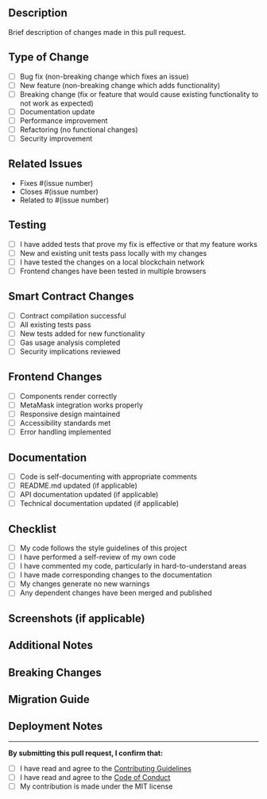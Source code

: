 <!-- 
Thank you for contributing to FROST-CHAIN! 
Please fill out this template to help us review your pull request.
-->

## Description
Brief description of changes made in this pull request.

## Type of Change
- [ ] Bug fix (non-breaking change which fixes an issue)
- [ ] New feature (non-breaking change which adds functionality)
- [ ] Breaking change (fix or feature that would cause existing functionality to not work as expected)
- [ ] Documentation update
- [ ] Performance improvement
- [ ] Refactoring (no functional changes)
- [ ] Security improvement

## Related Issues
- Fixes #(issue number)
- Closes #(issue number)
- Related to #(issue number)

## Testing
- [ ] I have added tests that prove my fix is effective or that my feature works
- [ ] New and existing unit tests pass locally with my changes
- [ ] I have tested the changes on a local blockchain network
- [ ] Frontend changes have been tested in multiple browsers

## Smart Contract Changes
- [ ] Contract compilation successful
- [ ] All existing tests pass
- [ ] New tests added for new functionality
- [ ] Gas usage analysis completed
- [ ] Security implications reviewed

## Frontend Changes
- [ ] Components render correctly
- [ ] MetaMask integration works properly
- [ ] Responsive design maintained
- [ ] Accessibility standards met
- [ ] Error handling implemented

## Documentation
- [ ] Code is self-documenting with appropriate comments
- [ ] README.md updated (if applicable)
- [ ] API documentation updated (if applicable)
- [ ] Technical documentation updated (if applicable)

## Checklist
- [ ] My code follows the style guidelines of this project
- [ ] I have performed a self-review of my own code
- [ ] I have commented my code, particularly in hard-to-understand areas
- [ ] I have made corresponding changes to the documentation
- [ ] My changes generate no new warnings
- [ ] Any dependent changes have been merged and published

## Screenshots (if applicable)
<!-- Add screenshots here to demonstrate UI changes -->

## Additional Notes
<!-- Any additional information that reviewers should know -->

## Breaking Changes
<!-- If this PR introduces breaking changes, please describe them here -->

## Migration Guide
<!-- If this PR requires migration steps, please describe them here -->

## Deployment Notes
<!-- Any special deployment considerations -->

---

**By submitting this pull request, I confirm that:**
- [ ] I have read and agree to the [Contributing Guidelines](../CONTRIBUTING.md)
- [ ] I have read and agree to the [Code of Conduct](../CODE_OF_CONDUCT.md)
- [ ] My contribution is made under the MIT license
